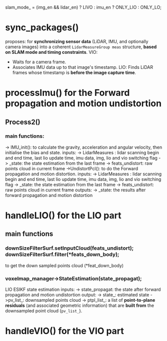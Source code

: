 slam_mode_ = (img_en && lidar_en) ? LIVO : imu_en ? ONLY_LIO : ONLY_LO;
# sync_packages()
proposes: for **synchronizing sensor data** (LiDAR, IMU, and optionally camera images) into a coherent `LidarMeasureGroup meas` structure, **based on SLAM mode and timing constraints**.
VIO:
- Waits for a camera frame.
- Associates IMU data up to that image's timestamp.
LIO:
Finds LiDAR frames whose timestamp is **before the image capture time**.
# processImu() for the Forward propagation and motion undistortion
## Process2()
### main functions:
-> IMU_init(): to calculate the gravity, acceleration and angular velocity, then initialise the bias and state.
	inputs: 
	-> LidarMeasures : lidar scanning begin and end time, last lio update time, imu data, img, lio and vio switching flag
	-> \_state: the state estimation from the last frame 
	-> feats\_undistort: raw points cloud in current frame
->UndistortPcl(): to do the Forward propagation and motion distortion. 
	inputs: 
		-> LidarMeasures : lidar scanning begin and end time, last lio update time, imu data, img, lio and vio switching flag
		-> \_state: the state estimation from the last frame 
		-> feats\_undistort: raw points cloud in current frame
	outputs:
		-> \_state: the results after forward propagation and motion distortion

# handleLIO() for the LIO part
## main functions
### downSizeFilterSurf.setInputCloud(feats_undistort); downSizeFilterSurf.filter(\*feats_down_body);
to get the down sampled points cloud (\*feat_down_body)
### voxelmap_manager->StateEstimation(state_propagat);
LIO ESIKF state estimation
inputs:
	-> state_propagat: the state after forward propagation and motion undistortion
output:
	-> state_: estimated state
	->pv_list_: downsampled points cloud
	-> ptpl_list_: a list of **point-to-plane residuals** (and associated geometric information) that are **built from** the downsampled point cloud (`pv_list_`).
	

# handleVIO() for the VIO part